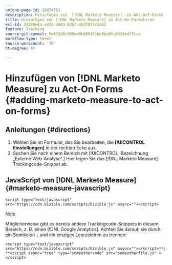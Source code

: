 ```yaml
---
unique-page-id: 18874753
description: Hinzufügen von  [!DNL Marketo Measure] -zu-Akt-auf-Forms - [!DNL Marketo Measure]
title: Hinzufügen von [!DNL Marketo Measure] zu Act-On-Formularen
exl-id: 3d246e6a-ad3b-4683-b2b7-ab3f0f4c5ab2
feature: Tracking
source-git-commit: 9e672d0c568ee0b889461bb8ba6fc6333edf31ce
workflow-type: tm+mt
source-wordcount: '76'
ht-degree: 6%

---
```


# Hinzufügen von [!DNL Marketo Measure] zu Act-On Forms {#adding-marketo-measure-to-act-on-forms}

## Anleitungen {#directions}

1. Wählen Sie im Formular, das Sie bearbeiten, die **[!UICONTROL Einstellungen]** in der rechten Ecke aus.
1. Suchen Sie nach einem Bereich mit [!UICONTROL &#x200B; Bezeichnung „Externe Web-Analyse“.] Hier legen Sie das [!DNL Marketo Measure]-Trackingcode-Snippet ab.

## JavaScript von [!DNL Marketo Measure]  {#marketo-measure-javascript}

`script type="text/javascript" src="https://cdn.bizible.com/scripts/bizible.js" async=""></script>`

>[!NOTE]
>
>Möglicherweise gibt es bereits andere Trackingcode-Snippets in diesem Bereich, z. B. einen [!DNL Google Analytics]. Achten Sie darauf, sie durch ein Semikolon `;` und ein einziges Leerzeichen zu trennen:
>
>`<script type="text/javascript" src="https://cdn.bizible.com/scripts/bizible.js" async=""></script>**; **<script async="true" type="someothercode" src="someotherfile.js" ></script>`
